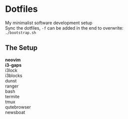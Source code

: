# Dotfiles
My minimalist software development setup  
Sync the dotfiles, `-f` can be added in the end to overwrite:  
`./bootstrap.sh`  

## The Setup
**neovim**  
**i3-gaps**  
i3lock  
i3blocks  
dunst  
ranger  
bash  
termite  
tmux  
qutebrowser  
newsboat  

